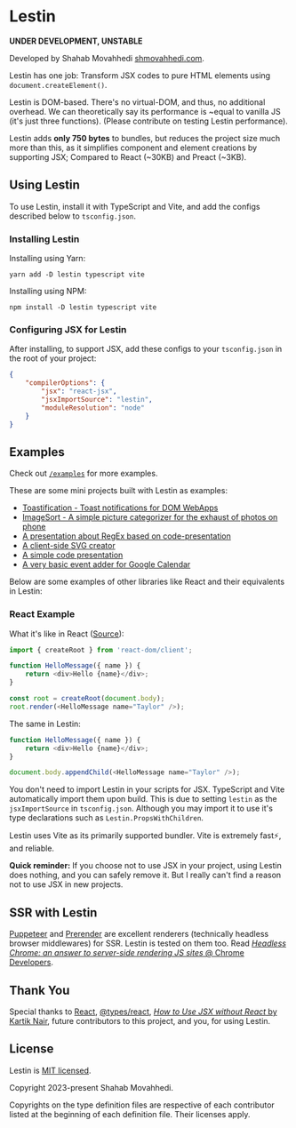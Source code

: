 # Lestin
**UNDER DEVELOPMENT, UNSTABLE**

Developed by Shahab Movahhedi [shmovahhedi.com](https://shmovahhedi.com).

Lestin has one job: Transform JSX codes to pure HTML elements using `document.createElement()`.

Lestin is DOM-based. There's no virtual-DOM, and thus, no additional overhead. We can theoretically say its performance is ~equal to vanilla JS (it's just three functions). (Please contribute on testing Lestin performance).

Lestin adds **only 750 bytes** to bundles, but reduces the project size much more than this, as it simplifies component and element creations by supporting JSX; Compared to React (~30KB) and Preact (~3KB).

## Using Lestin

To use Lestin, install it with TypeScript and Vite, and add the configs described below to `tsconfig.json`.

### Installing Lestin

Installing using Yarn:
```
yarn add -D lestin typescript vite
```

Installing using NPM:
```
npm install -D lestin typescript vite
```

### Configuring JSX for Lestin

After installing, to support JSX, add these configs to your `tsconfig.json` in the root of your project:

```json
{
	"compilerOptions": {
		"jsx": "react-jsx",
		"jsxImportSource": "lestin",
		"moduleResolution": "node"
	}
}
```

## Examples
Check out [`/examples`](examples) for more examples.

These are some mini projects built with Lestin as examples:
- [Toastification - Toast notifications for DOM WebApps](https://github.com/movahhedi/Toastification)
- [ImageSort - A simple picture categorizer for the exhaust of photos on phone](https://github.com/movahhedi/ImageSort)
- [A presentation about RegEx based on code-presentation](https://github.com/movahhedi/regex-basics)
- [A client-side SVG creator](https://github.com/movahhedi/iau-profile-pic-creator)
- [A simple code presentation](https://github.com/movahhedi/code-presentation)
- [A very basic event adder for Google Calendar](https://github.com/movahhedi/GoogleCalendar-EventCreator)

Below are some examples of other libraries like React and their equivalents in Lestin:

### React Example

What it's like in React ([Source](https://github.com/facebook/react#examples)):
```js
import { createRoot } from 'react-dom/client';

function HelloMessage({ name }) {
    return <div>Hello {name}</div>;
}

const root = createRoot(document.body);
root.render(<HelloMessage name="Taylor" />);
```

The same in Lestin:
```js
function HelloMessage({ name }) {
    return <div>Hello {name}</div>;
}

document.body.appendChild(<HelloMessage name="Taylor" />);
```

You don't need to import Lestin in your scripts for JSX. TypeScript and Vite automatically import them upon build. This is due to setting `lestin` as the `jsxImportSource` in `tsconfig.json`.
Although you may import it to use it's type declarations such as `Lestin.PropsWithChildren`.

Lestin uses Vite as its primarily supported bundler. Vite is extremely fast⚡️, and reliable.

**Quick reminder:** If you choose not to use JSX in your project, using Lestin does nothing, and you can safely remove it. But I really can't find a reason not to use JSX in new projects.

## SSR with Lestin
[Puppeteer](https://pptr.dev/) and [Prerender](https://prerender.io/) are excellent renderers (technically headless browser middlewares) for SSR. Lestin is tested on them too. Read [*Headless Chrome: an answer to server-side rendering JS sites* @ Chrome Developers](https://developer.chrome.com/docs/puppeteer/ssr/).


## Thank You
Special thanks to [React](https://reactjs.org), [@types/react](https://github.com/DefinitelyTyped/DefinitelyTyped/tree/master/types/react), [*How to Use JSX without React* by Kartik Nair](https://betterprogramming.pub/how-to-use-jsx-without-react-21d23346e5dc), future contributors to this project, and you, for using Lestin.

## License
Lestin is [MIT licensed](https://github.com/movahhedi/lestin/blob/main/LICENSE).

Copyright 2023-present Shahab Movahhedi.

Copyrights on the type definition files are respective of each contributor listed at the beginning of each definition file. Their licenses apply.
